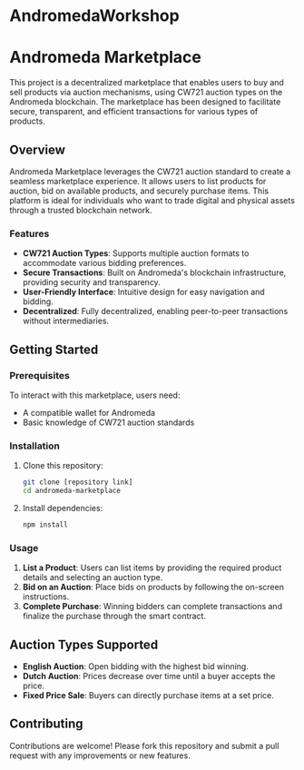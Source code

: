 # AndromedaWorkshop


# Andromeda Marketplace

This project is a decentralized marketplace that enables users to buy and sell products via auction mechanisms, using CW721 auction types on the Andromeda blockchain. The marketplace has been designed to facilitate secure, transparent, and efficient transactions for various types of products.

## Overview

Andromeda Marketplace leverages the CW721 auction standard to create a seamless marketplace experience. It allows users to list products for auction, bid on available products, and securely purchase items. This platform is ideal for individuals who want to trade digital and physical assets through a trusted blockchain network.

### Features

- **CW721 Auction Types**: Supports multiple auction formats to accommodate various bidding preferences.
- **Secure Transactions**: Built on Andromeda's blockchain infrastructure, providing security and transparency.
- **User-Friendly Interface**: Intuitive design for easy navigation and bidding.
- **Decentralized**: Fully decentralized, enabling peer-to-peer transactions without intermediaries.

## Getting Started

### Prerequisites

To interact with this marketplace, users need:
- A compatible wallet for Andromeda
- Basic knowledge of CW721 auction standards

### Installation

1. Clone this repository:
   ```bash
   git clone [repository link]
   cd andromeda-marketplace
   ```
2. Install dependencies:
   ```bash
   npm install
   ```

### Usage

1. **List a Product**: Users can list items by providing the required product details and selecting an auction type.
2. **Bid on an Auction**: Place bids on products by following the on-screen instructions.
3. **Complete Purchase**: Winning bidders can complete transactions and finalize the purchase through the smart contract.

## Auction Types Supported

- **English Auction**: Open bidding with the highest bid winning.
- **Dutch Auction**: Prices decrease over time until a buyer accepts the price.
- **Fixed Price Sale**: Buyers can directly purchase items at a set price.

## Contributing

Contributions are welcome! Please fork this repository and submit a pull request with any improvements or new features.
